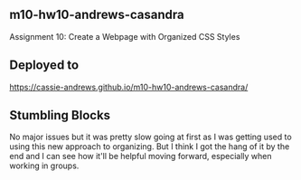 ## m10-hw10-andrews-casandra
Assignment 10: Create a Webpage with Organized CSS Styles

## Deployed to
https://cassie-andrews.github.io/m10-hw10-andrews-casandra/

## Stumbling Blocks
No major issues but it was pretty slow going at first as I was getting used to using this new approach to organizing. But I think I got the hang of it by the end and I can see how it'll be helpful moving forward, especially when working in groups.